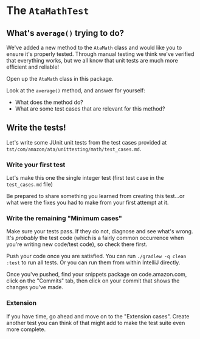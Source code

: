 # The `AtaMathTest`

## What's `average()` trying to do?

We've added a new method to the `AtaMath` class and would like you to ensure it's properly tested. Through manual
testing we think we've verified that everything works, but we all know that unit tests are much more efficient
and reliable!

Open up the `AtaMath` class in this package.

Look at the `average()` method, and answer for yourself:
* What does the method do?
* What are some test cases that are relevant for this method?

## Write the tests!

Let's write some JUnit unit tests from the test cases provided at
`tst/com/amazon/ata/unittesting/math/test_cases.md`.

### Write your first test

Let's make this one the single integer test (first test case in the `test_cases.md` file)

Be prepared to share something you learned from creating this test...or what were the fixes you had to make from
your first attempt at it.

### Write the remaining "Minimum cases"

Make sure your tests pass. If they do not, diagnose and see what's wrong. It's *probably* the test code (which is a
fairly common occurrence when you're writing new code/test code), so check there first.

Push your code once you are satisfied. You can run `./gradlew -q clean :test` to run all tests. 
Or you can run them from within IntelliJ directly.

Once you've pushed, find your snippets package on code.amazon.com, click on the "Commits" tab, then click
on your commit that shows the changes you've made.

### Extension

If you have time, go ahead and move on to the "Extension cases". Create another test you can think of that might
add to make the test suite even more complete.
